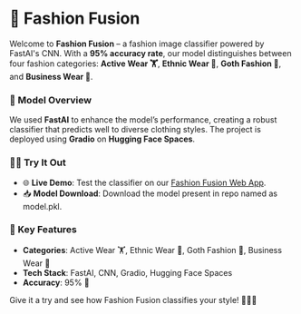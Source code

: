 # 🌟 Fashion Fusion

Welcome to **Fashion Fusion** – a fashion image classifier powered by FastAI's CNN. With a  **95% accuracy rate**, our model distinguishes between four fashion categories: **Active Wear 🏋️**, **Ethnic Wear 👘**, **Goth Fashion 🖤**, and **Business Wear 💼**.

### 🧠 Model Overview
We used **FastAI** to enhance the model’s performance, creating a robust classifier that predicts well to diverse clothing styles. The project is deployed using **Gradio** on **Hugging Face Spaces**.

### 💃🏼 Try It Out
- 🌐 **Live Demo**: Test the classifier on our [Fashion Fusion Web App](https://huggingface.co/spaces/beckk123/fashionclassifier).
- 📥 **Model Download**: Download the model present in repo named as model.pkl.

### 🔑 Key Features
- **Categories**: Active Wear 🏋️, Ethnic Wear 👘, Goth Fashion 🖤, Business Wear 💼
- **Tech Stack**: FastAI, CNN, Gradio, Hugging Face Spaces
- **Accuracy**: 95% 🎯

Give it a try and see how Fashion Fusion classifies your style! 👗👠✨
